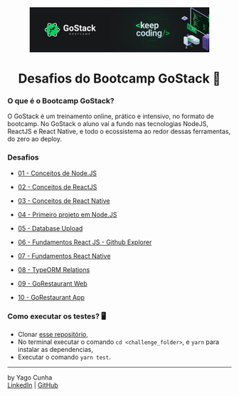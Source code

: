 <div align="center">
	<a href="https://rocketseat.com.br/gostack" target="_blank">
		<img src="/.github/bootcamp-gostack-capa.png" alt="Logo" style="max-width:80%"/>
	</a>
</div>

<div align="center">
	<h1>Desafios do Bootcamp GoStack 💾</h1>
</div>

### O que é o Bootcamp GoStack?
O GoStack é um treinamento online, prático e intensivo, no formato de bootcamp. No GoStack o aluno vai a fundo nas tecnologias NodeJS, ReactJS e React Native, e todo o ecossistema ao redor dessas ferramentas, do zero ao deploy. 

### Desafios

- [01 - Conceitos de Node.JS](/01-desafio-gostack-conceitos-nodejs)

- [02 - Conceitos de ReactJS](/02-desafio-gostack-conceitos-reactjs)

- [03 - Conceitos de React Native](/03-desafio-gostack-conceitos-react-native)

- [04 - Primeiro projeto em Node.JS](/04-desafio-gostack-primeiro-projeto-nodejs)

- [05 - Database Upload](/05-desafio-gostack-database-upload)

- [06 - Fundamentos React JS - Github Explorer](/05-desafio-gostack-fundamentos-reactjs)

- [07 - Fundamentos React Native](/07-desafio-gostack-fundamentos-react-native)

- [08 - TypeORM Relations](/08-desafio-gostack-typeorm-relations)

- [09 - GoRestaurant Web](/09-desafio-gostack-gorestaurant-web)

- [10 - GoRestaurant App](/09-desafio-gostack-gorestaurant-app)

### Como executar os testes? 🖥
 - Clonar [esse repositório](https://github.com/cp-yago/desafios-gostack-bootcamp), 
 - No terminal executar o comando `cd <challenge_folder>`, e `yarn` para instalar as dependencias, 
 - Executar o comando `yarn test`.
<hr>

by Yago Cunha<br>
[LinkedIn](https://www.linkedin.com/in/yagocunha/) | [GitHub](https://github.com/cp-yago/)
